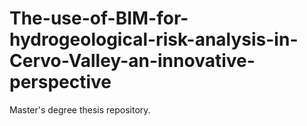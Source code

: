 # The-use-of-BIM-for-hydrogeological-risk-analysis-in-Cervo-Valley-an-innovative-perspective
Master's degree thesis repository.
